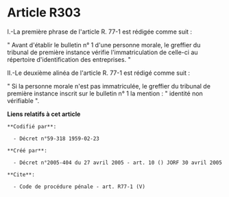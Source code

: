 # Article R303

I.-La première phrase de l'article R. 77-1 est rédigée comme suit : 

" Avant d'établir le bulletin n° 1 d'une personne morale, le greffier du tribunal de première instance vérifie
l'immatriculation de celle-ci au répertoire d'identification des entreprises. " 

II.-Le deuxième alinéa de l'article R. 77-1 est rédigé comme suit : 

" Si la personne morale n'est pas immatriculée, le greffier du tribunal de première instance inscrit sur le bulletin n° 1 la
mention : " identité non vérifiable ".

**Liens relatifs à cet article**

	**Codifié par**:

	  - Décret n°59-318 1959-02-23

	**Créé par**:

	  - Décret n°2005-404 du 27 avril 2005 - art. 10 () JORF 30 avril 2005

	**Cite**:

	  - Code de procédure pénale - art. R77-1 (V)
